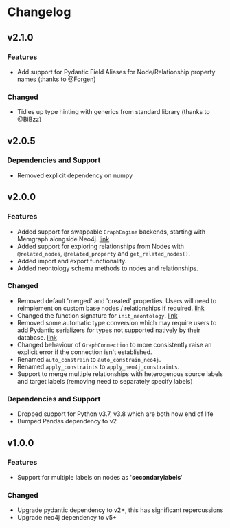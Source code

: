 # Changelog

## v2.1.0

### Features

- Add support for Pydantic Field Aliases for Node/Relationship property names (thanks to @Forgen)

### Changed

- Tidies up type hinting with generics from standard library (thanks to @BiBzz)

## v2.0.5

### Dependencies and Support

- Removed explicit dependency on numpy

## v2.0.0

### Features

- Added support for swappable `GraphEngine` backends, starting with Memgraph alongside Neo4j. [link](/docs/graph-engines.md)
- Added support for exploring relationships from Nodes with `@related_nodes`, `@related_property` and `get_related_nodes()`.
- Added import and export functionality.
- Added neontology schema methods to nodes and relationships.

### Changed

- Removed default 'merged' and 'created' properties. Users will need to reimplement on custom base nodes / relationships if required. [link](/docs/recipes.md)
- Changed the function signature for `init_neontology`. [link](/docs/usage.md)
- Removed some automatic type conversion which may require users to add Pydantic serializers for types not supported natively by their database. [link](/docs/advanced-usage.md)
- Changed behaviour of `GraphConnection` to more consistently raise an explicit error if the connection isn't established.
- Renamed `auto_constrain` to `auto_constrain_neo4j`.
- Renamed `apply_constraints` to `apply_neo4j_constraints`.
- Support to merge multiple relationships with heterogenous source labels and target labels (removing need to separately specify labels)

### Dependencies and Support

- Dropped support for Python v3.7, v3.8 which are both now end of life
- Bumped Pandas dependency to v2

## v1.0.0

### Features

- Support for multiple labels on nodes as '__secondarylabels__'

### Changed

- Upgrade pydantic dependency to v2+, this has significant repercussions
- Upgrade neo4j dependency to v5+
